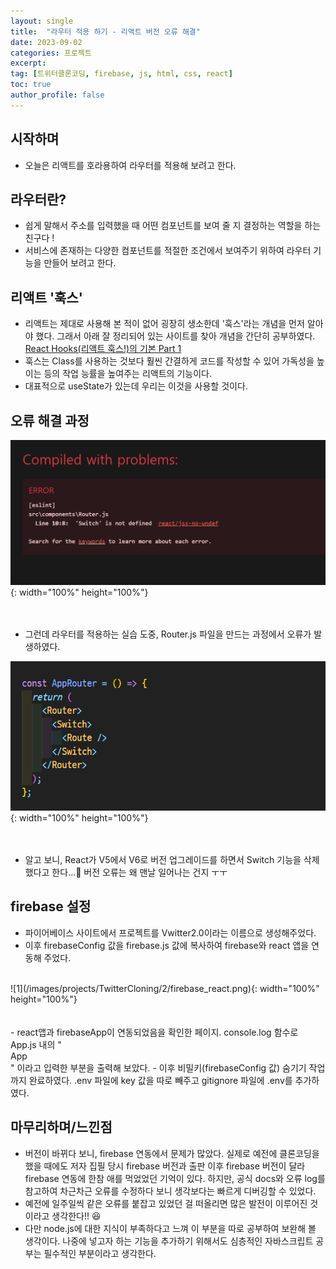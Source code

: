 ```yaml
---
layout: single
title:  "라우터 적용 하기 - 리액트 버전 오류 해결"
date: 2023-09-02
categories: 프로젝트
excerpt:
tag: [트위터클론코딩, firebase, js, html, css, react]
toc: true
author_profile: false
---
```

## 시작하며
- 오늘은 리액트를 호라용하여 라우터를 적용해 보려고 한다.

## 라우터란?
- 쉽게 말해서 주소를 입력했을 때 어떤 컴포넌트를 보여 줄 지 결정하는 역할을 하는 친구다 !
- 서비스에 존재하는 다양한 컴포넌트를 적절한 조건에서 보여주기 위하여 라우터 기능을 만들어 보려고 한다.

## 리액트 '훅스'
- 리액트는 제대로 사용해 본 적이 없어 굉장히 생소한데 '훅스'라는 개념을 먼저 알아야 했다. 그래서 아래 잘 정리되어 있는 사이트를 찾아 개념을 간단히 공부하였다. <br>
<a href="https://velog.io/@jeonghoheo/React-Hooks%EB%A6%AC%EC%95%A1%ED%8A%B8-%ED%9B%85%EC%8A%A4%EC%9D%98-%EA%B8%B0%EB%B3%B8-Part-1">React Hooks(리액트 훅스!)의 기본 Part 1</a>
- 훅스는 Class를 사용하는 것보다 훨씬 간결하게 코드를 작성할 수 있어 가독성을 높이는 등의 작업 능률을 높여주는 리액트의 기능이다.
- 대표적으로 useState가 있는데 우리는 이것을 사용할 것이다.
  
## 오류 해결 과정
![1](/images/projects/TwitterCloning/3/1.png){: width="100%" height="100%"} <br><br><br>
- 그런데 라우터를 적용하는 실습 도중, Router.js 파일을 만드는 과정에서 오류가 발생하였다.

![2](/images/projects/TwitterCloning/3/2.png){: width="100%" height="100%"} <br><br><br>
- 알고 보니, React가 V5에서 V6로 버전 업그레이드를 하면서 Switch 기능을 삭제했다고 한다...🥹 버전 오류는 왜 맨날 일어나는 건지 ㅜㅜ

## firebase 설정
- 파이어베이스 사이트에서 프로젝트를 Vwitter2.0이라는 이름으로 생성해주었다.
- 이후 firebaseConfig 값을 firebase.js 값에 복사하여 firebase와 react 앱을 연동해 주었다. <br>
<br>
![1](/images/projects/TwitterCloning/2/firebase_react.png){: width="100%" height="100%"} <br><br><br>
- react앱과 firebaseApp이 연동되었음을 확인한 페이지. console.log 함수로 App.js 내의 "<div>App</div>" 이라고 입력한 부분을 출력해 보았다.
- 이후 비밀키(firebaseConfig 값) 숨기기 작업까지 완료하였다. .env 파일에 key 값을 따로 빼주고 gitignore 파일에 .env를 추가하였다.

## 마무리하며/느낀점
- 버전이 바뀌다 보니, firebase 연동에서 문제가 많았다. 실제로 예전에 클론코딩을 했을 때에도 저자 집필 당시 firebase 버전과 출판 이후 firebase 버전이 달라 firebase 연동에 한참 애를 먹었었던 기억이 있다. 하지만, 공식 docs와 오류 log를 참고하여 차근차근 오류를 수정하다 보니 생각보다는 빠르게 디버깅할 수 있었다.
- 예전에 일주일씩 같은 오류를 붙잡고 있었던 걸 떠올리면 많은 발전이 이루어진 것이라고 생각한다!! 😆
- 다만 node.js에 대한 지식이 부족하다고 느껴 이 부분을 따로 공부하여 보완해 볼 생각이다. 나중에 넣고자 하는 기능을 추가하기 위해서도 심층적인 자바스크립트 공부는 필수적인 부분이라고 생각한다.

